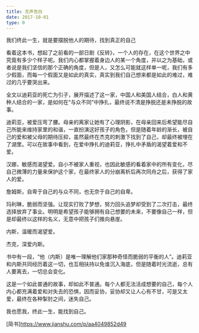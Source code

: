 ```yaml
---
title: 无声告白
date: 2017-10-01
type: 0
---
```


我们终此一生，就是要摆脱他人的期待，找到真正的自己


看着这本书，想起了之前看的一部日剧《反转》，一个人的存在，在这个世界之中究竟有多少个样子呢。我们内心都掌握着身边人的某一个角度，并以之为基础，或者说是我们坚信的那个正确的角度，但是人，又怎么可能就这样单一呢，我们有多少假面，而每一个假面又是如此的真实，真实到我们自己想来都是如此的难过，难过的几乎要哭出来。

全文以迪莉亚的死亡为引子，展开描述了这一家，中国人和美国人结合，白人和黄种人结合的一家，是如何在“与众不同”中挣扎，最终说不清是挣脱还是未挣脱的故事。

迪莉亚，被爱压弯了腰。母亲的离家让她有了心理阴影，在母亲回来后希望能尽自己所能来维持家里的和谐，一直扮演这好孩子的角色，但是随着年龄的渐长，被自己的爱和被父母的期待压抑，虽然最终在杰克的刺激下找到了自己，却最终被埋在了湖里。可以在故事中看到，在爱中挣扎的迪莉亚，挣扎中矛盾的渴望着爱和不爱。

汉娜，敏感而渴望爱。自小不被家人重视，也因此敏感的看着家中的所有变化，尽自己微薄的力量来保护这个家，在最终家人的分崩离析后再次同舟之后，获得了家人的爱。

詹姆斯，自卑于自己的与众不同，也无奈于自己的自卑。

玛利琳，脆弱而坚强。让现实打败了梦想，努力回头追梦却受到了二次打击，最终选择放弃了事业。明明是希望孩子能够拥有自己想要的未来，不要像自己一样，但是却最终以这样的名义，无意中把孩子们推向悬崖。

内斯，温暖而渴望爱。

杰克，深爱内斯。

书中有一段，“他（内斯）是唯一理解他们家那种奇怪而脆弱的平衡的人”。迪莉亚和内斯共同经历着这一切，也互相扶持以免谁沉入海底，但是随着时光流逝，总有人要离去，一切总会变化。

这是一个如此普通的故事，却如此不普通。每个人都无法活成想要的自己，每个人内心都充满着爱和对失去的恐惧，因而妥协，妥协却又让人心有不甘，可是又太爱，最终在各种掣肘之间，迷失自己。

我也愿我，终此一生，能找到自己。

[简书]https://www.jianshu.com/p/aa4049852d49
